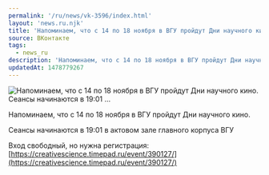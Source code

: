 ```yaml
---
permalink: '/ru/news/vk-3596/index.html'
layout: 'news.ru.njk'
title: 'Напоминаем, что с 14 по 18 ноября в ВГУ пройдут Дни научного кино.   Сеансы начинаются в 19:01 …'
source: ВКонтакте
tags:
  - news_ru
description: 'Напоминаем, что с 14 по 18 ноября в ВГУ пройдут Дни научного кино.   Сеансы начинаются в 19:01 …'
updatedAt: 1478779267
---
```

![Напоминаем, что с 14 по 18 ноября в ВГУ пройдут Дни научного кино.   Сеансы начинаются в 19:01 …](https://sun9-36.userapi.com/impf/c837635/v837635501/7b18/v6WsdMJLdJA.jpg?size=1280x720&quality=96&proxy=1&sign=1e42748088db9f504a752c3f836bf9a0&c_uniq_tag=TYO2WPaQYOOHHJYp1mwMeyOkcWQuMLmxPYXCsx632YE&type=album)

Напоминаем, что с 14 по 18 ноября в ВГУ пройдут Дни научного кино.

Сеансы начинаются в 19:01 в актовом зале главного корпуса ВГУ

Вход свободный, но нужна регистрация: [https://creativescience.timepad.ru/event/390127/](https://creativescience.timepad.ru/event/390127/)
